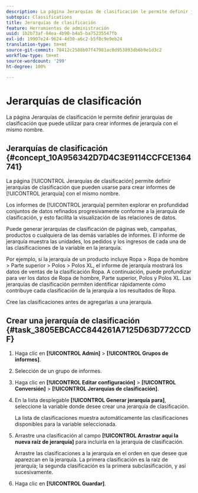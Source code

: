 ```yaml
---
description: La página Jerarquías de clasificación le permite definir jerarquías de clasificación que puede utilizar para crear informes de jerarquía con el mismo nombre.
subtopic: Classifications
title: Jerarquías de clasificación
feature: Herramientas de administración
uuid: 1b2b73af-84ea-4b90-b4a5-ba75235547fb
exl-id: 19907e24-9624-4d30-a6c2-b5f8c9e9eb24
translation-type: tm+mt
source-git-commit: 78412c2588b07f47981ac0d953893db6b9e1d3c2
workflow-type: tm+mt
source-wordcount: '299'
ht-degree: 100%

---
```


# Jerarquías de clasificación

La página Jerarquías de clasificación le permite definir jerarquías de clasificación que puede utilizar para crear informes de jerarquía con el mismo nombre.

## Jerarquías de clasificación {#concept_10A956342D7D4C3E9114CCFCE1364741}

La página [!UICONTROL Jerarquías de clasificación] permite definir jerarquías de clasificación que pueden usarse para crear informes de [!UICONTROL jerarquía] con el mismo nombre.

Los informes de [!UICONTROL jerarquía] permiten explorar en profundidad conjuntos de datos refinados progresivamente conforme a la jerarquía de clasificación, y esto facilita la visualización de las relaciones de datos.

Puede generar jerarquías de clasificación de páginas web, campañas, productos o cualquiera de las demás variables de informes. El informe de jerarquía muestra las unidades, los pedidos y los ingresos de cada una de las clasificaciones de la variable en la jerarquía.

Por ejemplo, si la jerarquía de un producto incluye Ropa > Ropa de hombre > Parte superior > Polos > Polos XL, el informe de jerarquía mostrará los datos de ventas de la clasificación Ropa. A continuación, puede profundizar para ver los datos de Ropa de hombre, Parte superior, Polos y Polos XL. Las jerarquías de clasificación permiten identificar rápidamente cómo contribuye cada clasificación de la jerarquía a los resultados de Ropa.

Cree las clasificaciones antes de agregarlas a una jerarquía.

## Crear una jerarquía de clasificación {#task_3805EBCACC844261A7125D63D772CCDF}

1. Haga clic en **[!UICONTROL Admin]** > **[!UICONTROL Grupos de informes]**.
1. Selección de un grupo de informes.
1. Haga clic en **[!UICONTROL Editar configuración]** > **[!UICONTROL Conversión]** > **[!UICONTROL Jerarquías de clasificación]**.
1. En la lista desplegable **[!UICONTROL Generar jerarquía para]**, seleccione la variable donde desee crear una jerarquía de clasificación.

   La lista de clasificaciones muestra automáticamente las clasificaciones disponibles para la variable seleccionada.
1. Arrastre una clasificación al campo **[!UICONTROL Arrastrar aquí la nueva raíz de jerarquía]** para incluirla en la jerarquía de clasificación.

   Arrastre las clasificaciones a la jerarquía en el orden en que desee que aparezcan en la jerarquía. La primera clasificación es la raíz de jerarquía; la segunda clasificación es la primera subclasificación, y así sucesivamente.
1. Haga clic en **[!UICONTROL Guardar]**.
